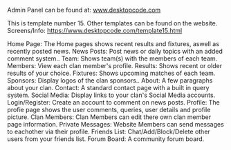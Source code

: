 Admin Panel can be found at: www.desktopcode.com

This is template number 15. Other templates can be found on the website.
Screens/Info: https://www.desktopcode.com/template15.html

Home Page: The Home pages shows recent results and fixtures, aswell as recently posted news.
News Posts: Post news or daily topics with an added comment system..
Team: Shows team(s) with the members of each team.
Members: View each clan member's profile.
Results: Shows recent or older results of your choice.
Fixtures: Shows upcoming matches of each team.
Sponsors: Display logos of the clan sponsors..
About: A few paragraphs about your clan.
Contact: A standard contact page with a built in query system.
Social Media: Display links to your clan's Social Media accounts.
Login/Register: Create an account to comment on news posts.
Profile: The profie page shows the user comments, queries, user details and profile picture.
Clan Members: Clan Members can edit there own clan member page information.
Private Messages: Website Members can send messages to eachother via their profile.
Friends List: Chat/Add/Block/Delete other users from your friends list.
Forum Board: A community forum board.
